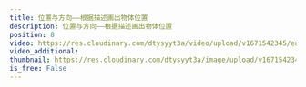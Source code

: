 ```yaml
---
title: 位置与方向——根据描述画出物体位置
description: 位置与方向——根据描述画出物体位置
position: 8
video: https://res.cloudinary.com/dtysyyt3a/video/upload/v1671542345/easymath/6年级上/02单元位置与方向（二）方向+角度+距离/mcizgswbddoai55umfxj.mp4
video_additional: 
thumbnail: https://res.cloudinary.com/dtysyyt3a/image/upload/v1671542348/easymath/6年级上/02单元位置与方向（二）方向+角度+距离/t7gz9k7d3palriiyfjrf.png
is_free: False
---
```

